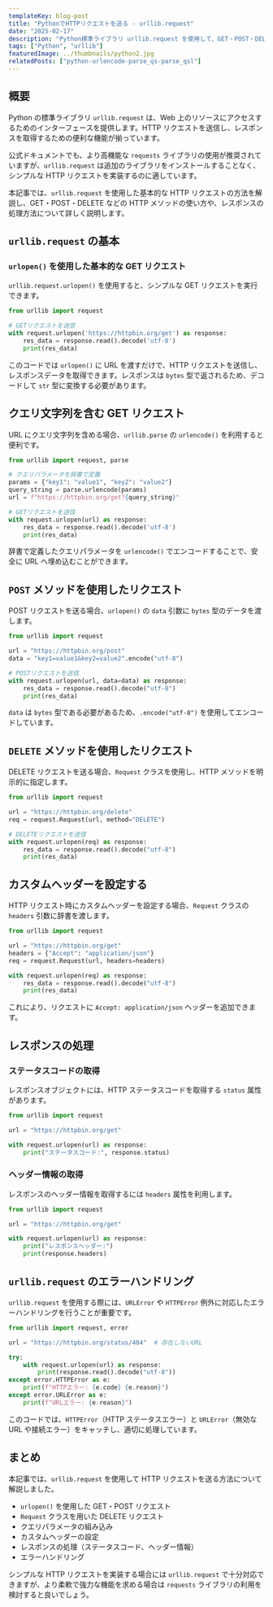 ```yaml
---
templateKey: blog-post
title: "PythonでHTTPリクエストを送る - urllib.request"
date: "2025-02-17"
description: "Python標準ライブラリ urllib.request を使用して、GET・POST・DELETEなどのHTTPリクエストを送信し、レスポンスを取得する方法を解説します。"
tags: ["Python", "urllib"]
featuredImage: ../thumbnails/python2.jpg
relatedPosts: ["python-urlencode-parse_qs-parse_qsl"]
---
```


## 概要

Python の標準ライブラリ `urllib.request` は、Web 上のリソースにアクセスするためのインターフェースを提供します。HTTP リクエストを送信し、レスポンスを取得するための便利な機能が揃っています。

公式ドキュメントでも、より高機能な `requests` ライブラリの使用が推奨されていますが、`urllib.request` は追加のライブラリをインストールすることなく、シンプルな HTTP リクエストを実装するのに適しています。

本記事では、`urllib.request` を使用した基本的な HTTP リクエストの方法を解説し、GET・POST・DELETE などの HTTP メソッドの使い方や、レスポンスの処理方法について詳しく説明します。

## `urllib.request` の基本

### `urlopen()` を使用した基本的な GET リクエスト

`urllib.request.urlopen()` を使用すると、シンプルな GET リクエストを実行できます。

```python
from urllib import request

# GETリクエストを送信
with request.urlopen('https://httpbin.org/get') as response:
    res_data = response.read().decode('utf-8')
    print(res_data)
```

このコードでは `urlopen()` に URL を渡すだけで、HTTP リクエストを送信し、レスポンスデータを取得できます。レスポンスは `bytes` 型で返されるため、デコードして `str` 型に変換する必要があります。

## クエリ文字列を含む GET リクエスト

URL にクエリ文字列を含める場合、`urllib.parse` の `urlencode()` を利用すると便利です。

```python
from urllib import request, parse

# クエリパラメータを辞書で定義
params = {"key1": "value1", "key2": "value2"}
query_string = parse.urlencode(params)
url = f"https://httpbin.org/get?{query_string}"

# GETリクエストを送信
with request.urlopen(url) as response:
    res_data = response.read().decode('utf-8')
    print(res_data)
```

辞書で定義したクエリパラメータを `urlencode()` でエンコードすることで、安全に URL へ埋め込むことができます。

## `POST` メソッドを使用したリクエスト

POST リクエストを送る場合、`urlopen()` の `data` 引数に `bytes` 型のデータを渡します。

```python
from urllib import request

url = "https://httpbin.org/post"
data = "key1=value1&key2=value2".encode("utf-8")

# POSTリクエストを送信
with request.urlopen(url, data=data) as response:
    res_data = response.read().decode("utf-8")
    print(res_data)
```

`data` は `bytes` 型である必要があるため、`.encode("utf-8")` を使用してエンコードしています。

## `DELETE` メソッドを使用したリクエスト

DELETE リクエストを送る場合、`Request` クラスを使用し、HTTP メソッドを明示的に指定します。

```python
from urllib import request

url = "https://httpbin.org/delete"
req = request.Request(url, method="DELETE")

# DELETEリクエストを送信
with request.urlopen(req) as response:
    res_data = response.read().decode("utf-8")
    print(res_data)
```

## カスタムヘッダーを設定する

HTTP リクエスト時にカスタムヘッダーを設定する場合、`Request` クラスの `headers` 引数に辞書を渡します。

```python
from urllib import request

url = "https://httpbin.org/get"
headers = {"Accept": "application/json"}
req = request.Request(url, headers=headers)

with request.urlopen(req) as response:
    res_data = response.read().decode("utf-8")
    print(res_data)
```

これにより、リクエストに `Accept: application/json` ヘッダーを追加できます。

## レスポンスの処理

### ステータスコードの取得

レスポンスオブジェクトには、HTTP ステータスコードを取得する `status` 属性があります。

```python
from urllib import request

url = "https://httpbin.org/get"

with request.urlopen(url) as response:
    print("ステータスコード:", response.status)
```

### ヘッダー情報の取得

レスポンスのヘッダー情報を取得するには `headers` 属性を利用します。

```python
from urllib import request

url = "https://httpbin.org/get"

with request.urlopen(url) as response:
    print("レスポンスヘッダー:")
    print(response.headers)
```

## `urllib.request` のエラーハンドリング

`urllib.request` を使用する際には、`URLError` や `HTTPError` 例外に対応したエラーハンドリングを行うことが重要です。

```python
from urllib import request, error

url = "https://httpbin.org/status/404"  # 存在しないURL

try:
    with request.urlopen(url) as response:
        print(response.read().decode("utf-8"))
except error.HTTPError as e:
    print(f"HTTPエラー: {e.code} {e.reason}")
except error.URLError as e:
    print(f"URLエラー: {e.reason}")
```

このコードでは、`HTTPError`（HTTP ステータスエラー）と `URLError`（無効な URL や接続エラー）をキャッチし、適切に処理しています。

## まとめ

本記事では、`urllib.request` を使用して HTTP リクエストを送る方法について解説しました。

- `urlopen()` を使用した GET・POST リクエスト
- `Request` クラスを用いた DELETE リクエスト
- クエリパラメータの組み込み
- カスタムヘッダーの設定
- レスポンスの処理（ステータスコード、ヘッダー情報）
- エラーハンドリング

シンプルな HTTP リクエストを実装する場合には `urllib.request` で十分対応できますが、より柔軟で強力な機能を求める場合は `requests` ライブラリの利用を検討すると良いでしょう。
